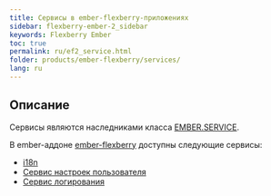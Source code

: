 ```yaml
---
title: Сервисы в ember-flexberry-приложениях
sidebar: flexberry-ember-2_sidebar
keywords: Flexberry Ember
toc: true
permalink: ru/ef2_service.html
folder: products/ember-flexberry/services/
lang: ru
---
```


## Описание

Сервисы являются наследниками класса [EMBER.SERVICE](https://guides.emberjs.com/v2.4.0/applications/services/).

В ember-аддоне [ember-flexberry](ef2_landing_page.html) доступны следующие сервисы:

* [i18n](ef2_i18n.html)
* [Сервис настроек пользователя](ef2_model-user-settings-service.html)
* [Сервис логирования](ef2_log-service.html)
